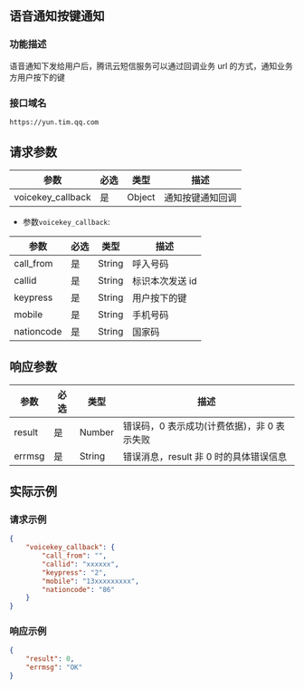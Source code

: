 ## 语音通知按键通知
### 功能描述
语音通知下发给用户后，腾讯云短信服务可以通过回调业务 url 的方式，通知业务方用户按下的键

### 接口域名
`https://yun.tim.qq.com`

## 请求参数
| 参数              | 必选 | 类型   | 描述             |
|-------------------|------|--------|------------------|
| voicekey_callback | 是   | Object | 通知按键通知回调 |

- 参数`voicekey_callback`:

| 参数       | 必选 | 类型   | 描述           |
|------------|------|--------|----------------|
| call_from  | 是   | String | 呼入号码       |
| callid     | 是   | String | 标识本次发送 id |
| keypress   | 是   | String | 用户按下的键   |
| mobile     | 是   | String | 手机号码       |
| nationcode | 是   | String | 国家码         |

## 响应参数
| 参数   | 必选 | 类型   | 描述                                     |
|--------|------|--------|------------------------------------------|
| result | 是   | Number | 错误码，0 表示成功(计费依据)，非 0 表示失败 |
| errmsg | 是   | String | 错误消息，result 非 0 时的具体错误信息      |
## 实际示例
### 请求示例
```json
{
    "voicekey_callback": {
        "call_from": "",
        "callid": "xxxxxx",
        "keypress": "2",
        "mobile": "13xxxxxxxxx",
        "nationcode": "86"
    }
}
```
### 响应示例
```json
{
    "result": 0,
    "errmsg": "OK"
}
```
